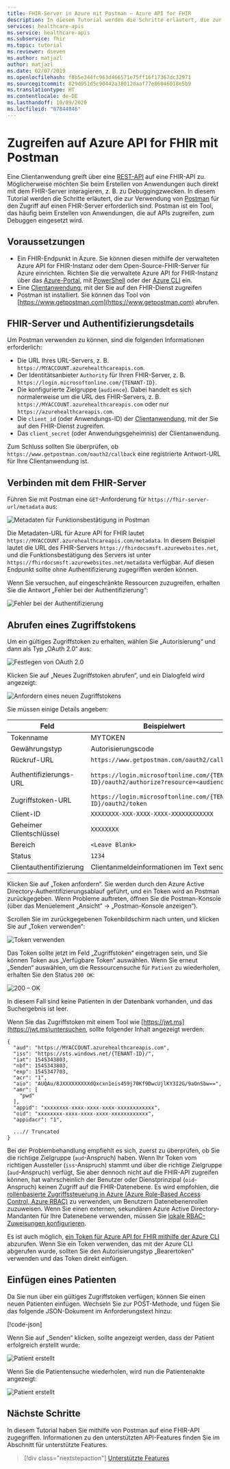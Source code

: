```yaml
---
title: FHIR-Server in Azure mit Postman – Azure API for FHIR
description: In diesem Tutorial werden die Schritte erläutert, die zur Verwendung von Postman für den Zugriff auf einen FHIR-Server erforderlich sind. Postman ist beim Debuggen von Anwendungen nützlich, die auf APIs zugreifen.
services: healthcare-apis
ms.service: healthcare-apis
ms.subservice: fhir
ms.topic: tutorial
ms.reviewer: dseven
ms.author: matjazl
author: matjazl
ms.date: 02/07/2019
ms.openlocfilehash: f8b5e344fc963d466571e75ff16f17367dc32971
ms.sourcegitcommit: 829d951d5c90442a38012daaf77e86046018e5b9
ms.translationtype: HT
ms.contentlocale: de-DE
ms.lasthandoff: 10/09/2020
ms.locfileid: "87844846"
---
```

# <a name="access-azure-api-for-fhir-with-postman"></a>Zugreifen auf Azure API for FHIR mit Postman

Eine Clientanwendung greift über eine [REST-API](https://www.hl7.org/fhir/http.html) auf eine FHIR-API zu. Möglicherweise möchten Sie beim Erstellen von Anwendungen auch direkt mit dem FHIR-Server interagieren, z. B. zu Debuggingzwecken. In diesem Tutorial werden die Schritte erläutert, die zur Verwendung von [Postman](https://www.getpostman.com/) für den Zugriff auf einen FHIR-Server erforderlich sind. Postman ist ein Tool, das häufig beim Erstellen von Anwendungen, die auf APIs zugreifen, zum Debuggen eingesetzt wird.

## <a name="prerequisites"></a>Voraussetzungen

- Ein FHIR-Endpunkt in Azure. Sie können diesen mithilfe der verwalteten Azure API for FHIR-Instanz oder dem Open-Source-FHIR-Server für Azure einrichten. Richten Sie die verwaltete Azure API for FHIR-Instanz über das [Azure-Portal](fhir-paas-portal-quickstart.md), mit [PowerShell](fhir-paas-powershell-quickstart.md) oder der [Azure CLI](fhir-paas-cli-quickstart.md) ein.
- Eine [Clientanwendung](register-confidential-azure-ad-client-app.md), mit der Sie auf den FHIR-Dienst zugreifen
- Postman ist installiert. Sie können das Tool von [https://www.getpostman.com](https://www.getpostman.com) abrufen.

## <a name="fhir-server-and-authentication-details"></a>FHIR-Server und Authentifizierungsdetails

Um Postman verwenden zu können, sind die folgenden Informationen erforderlich:

- Die URL Ihres URL-Servers, z. B. `https://MYACCOUNT.azurehealthcareapis.com`.
- Der Identitätsanbieter `Authority` für Ihren FHIR-Server, z. B. `https://login.microsoftonline.com/{TENANT-ID}`.
- Die konfigurierte Zielgruppe (`audience`). Dabei handelt es sich normalerweise um die URL des FHIR-Servers, z. B. `https://MYACCOUNT.azurehealthcareapis.com` oder nur `https://azurehealthcareapis.com`.
- Die `client_id` (oder Anwendungs-ID) der [Clientanwendung](register-confidential-azure-ad-client-app.md), mit der Sie auf den FHIR-Dienst zugreifen.
- Das `client_secret` (oder Anwendungsgeheimnis) der Clientanwendung.

Zum Schluss sollten Sie überprüfen, ob `https://www.getpostman.com/oauth2/callback` eine registrierte Antwort-URL für Ihre Clientanwendung ist.

## <a name="connect-to-fhir-server"></a>Verbinden mit dem FHIR-Server

Führen Sie mit Postman eine `GET`-Anforderung für `https://fhir-server-url/metadata` aus:

![Metadaten für Funktionsbestätigung in Postman](media/tutorial-postman/postman-metadata.png)

Die Metadaten-URL für Azure API for FHIR lautet `https://MYACCOUNT.azurehealthcareapis.com/metadata`. In diesem Beispiel lautet die URL des FHIR-Servers `https://fhirdocsmsft.azurewebsites.net`, und die Funktionsbestätigung des Servers ist unter `https://fhirdocsmsft.azurewebsites.net/metadata` verfügbar. Auf diesen Endpunkt sollte ohne Authentifizierung zugegriffen werden können.

Wenn Sie versuchen, auf eingeschränkte Ressourcen zuzugreifen, erhalten Sie die Antwort „Fehler bei der Authentifizierung“:

![Fehler bei der Authentifizierung](media/tutorial-postman/postman-authentication-failed.png)

## <a name="obtaining-an-access-token"></a>Abrufen eines Zugriffstokens

Um ein gültiges Zugriffstoken zu erhalten, wählen Sie „Autorisierung“ und dann als Typ „OAuth 2.0“ aus:

![Festlegen von OAuth 2.0](media/tutorial-postman/postman-select-oauth2.png)

Klicken Sie auf „Neues Zugriffstoken abrufen“, und ein Dialogfeld wird angezeigt:

![Anfordern eines neuen Zugriffstokens](media/tutorial-postman/postman-request-token.png)

Sie müssen einige Details angeben:

| Feld                 | Beispielwert                                                                                                   | Kommentar                    |
|-----------------------|-----------------------------------------------------------------------------------------------------------------|----------------------------|
| Tokenname            | MYTOKEN                                                                                                         | Ein von Ihnen gewählter Name          |
| Gewährungstyp            | Autorisierungscode                                                                                              |                            |
| Rückruf-URL          | `https://www.getpostman.com/oauth2/callback`                                                                      |                            |
| Authentifizierungs-URL              | `https://login.microsoftonline.com/{TENANT-ID}/oauth2/authorize?resource=<audience>` | `audience` ist `https://MYACCOUNT.azurehealthcareapis.com` für Azure API for FHIR |
| Zugriffstoken-URL      | `https://login.microsoftonline.com/{TENANT ID}/oauth2/token`                                                      |                            |
| Client-ID             | `XXXXXXXX-XXX-XXXX-XXXX-XXXXXXXXXXXX`                                                                            | Anwendungs-ID             |
| Geheimer Clientschlüssel         | `XXXXXXXX`                                                                                                        | Geheimer Clientschlüssel          |
| Bereich | `<Leave Blank>` |
| Status                 | `1234`                                                                                                            |                            |
| Clientauthentifizierung | Clientanmeldeinformationen im Text senden                                                                                 |                 

Klicken Sie auf „Token anfordern“. Sie werden durch den Azure Active Directory-Authentifizierungsablauf geführt, und ein Token wird an Postman zurückgegeben. Wenn Probleme auftreten, öffnen Sie die Postman-Konsole (über das Menüelement „Ansicht“ -> „Postman-Konsole anzeigen“).

Scrollen Sie im zurückgegebenen Tokenbildschirm nach unten, und klicken Sie auf „Token verwenden“:

![Token verwenden](media/tutorial-postman/postman-use-token.png)

Das Token sollte jetzt im Feld „Zugriffstoken“ eingetragen sein, und Sie können Token aus „Verfügbare Token“ auswählen. Wenn Sie erneut „Senden“ auswählen, um die Ressourcensuche für `Patient` zu wiederholen, erhalten Sie den Status `200 OK`:

![200 – OK](media/tutorial-postman/postman-200-OK.png)

In diesem Fall sind keine Patienten in der Datenbank vorhanden, und das Suchergebnis ist leer.

Wenn Sie das Zugriffstoken mit einem Tool wie [https://jwt.ms](https://jwt.ms)untersuchen, sollte folgender Inhalt angezeigt werden:

```jsonc
{
  "aud": "https://MYACCOUNT.azurehealthcareapis.com",
  "iss": "https://sts.windows.net/{TENANT-ID}/",
  "iat": 1545343803,
  "nbf": 1545343803,
  "exp": 1545347703,
  "acr": "1",
  "aio": "AUQAu/8JXXXXXXXXXdQxcxn1eis459j70Kf9DwcUjlKY3I2G/9aOnSbw==",
  "amr": [
    "pwd"
  ],
  "appid": "xxxxxxxx-xxxx-xxxx-xxxx-xxxxxxxxxxxx",
  "oid": "xxxxxxxx-xxxx-xxxx-xxxx-xxxxxxxxxxxx",
  "appidacr": "1",

  ...// Truncated
}
```

Bei der Problembehandlung empfiehlt es sich, zuerst zu überprüfen, ob Sie die richtige Zielgruppe (`aud`-Anspruch) haben. Wenn Ihr Token vom richtigen Aussteller (`iss`-Anspruch) stammt und über die richtige Zielgruppe (`aud`-Anspruch) verfügt, Sie aber dennoch nicht auf die FHIR-API zugreifen können, hat wahrscheinlich der Benutzer oder Dienstprinzipal (`oid`-Anspruch) keinen Zugriff auf die FHIR-Datenebene. Es wird empfohlen, die [rollenbasierte Zugriffssteuerung in Azure (Azure Role-Based Access Control, Azure RBAC)](configure-azure-rbac.md) zu verwenden, um Benutzern Datenebenenrollen zuzuweisen. Wenn Sie einen externen, sekundären Azure Active Directory-Mandanten für Ihre Datenebene verwenden, müssen Sie [lokale RBAC-Zuweisungen konfigurieren](configure-local-rbac.md).

Es ist auch möglich, [ein Token für Azure API for FHIR mithilfe der Azure CLI](get-healthcare-apis-access-token-cli.md) abzurufen. Wenn Sie ein Token verwenden, das mit der Azure CLI abgerufen wurde, sollten Sie den Autorisierungstyp „Bearertoken“ verwenden und das Token direkt einfügen.

## <a name="inserting-a-patient"></a>Einfügen eines Patienten

Da Sie nun über ein gültiges Zugriffstoken verfügen, können Sie einen neuen Patienten einfügen. Wechseln Sie zur POST-Methode, und fügen Sie das folgende JSON-Dokument im Anforderungstext hinzu:

[!code-json[](samples/sample-patient.json)]

Wenn Sie auf „Senden“ klicken, sollte angezeigt werden, dass der Patient erfolgreich erstellt wurde:

![Patient erstellt](media/tutorial-postman/postman-patient-created.png)

Wenn Sie die Patientensuche wiederholen, wird nun die Patientenakte angezeigt:

![Patient erstellt](media/tutorial-postman/postman-patient-found.png)

## <a name="next-steps"></a>Nächste Schritte

In diesem Tutorial haben Sie mithilfe von Postman auf eine FHIR-API zugegriffen. Informationen zu den unterstützten API-Features finden Sie im Abschnitt für unterstützte Features.
 
>[!div class="nextstepaction"]
>[Unterstützte Features](fhir-features-supported.md)
